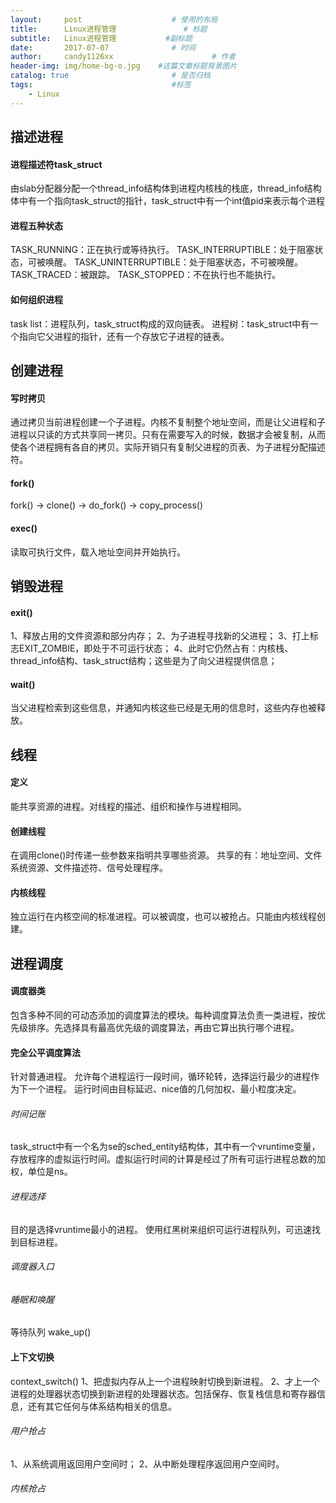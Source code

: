 ```yaml
---
layout:     post                    # 使用的布局
title:      Linux进程管理               # 标题 
subtitle:   Linux进程管理           #副标题
date:       2017-07-07              # 时间
author:     candy1126xx                      # 作者
header-img: img/home-bg-o.jpg    #这篇文章标题背景图片
catalog: true                       # 是否归档
tags:                               #标签
    - Linux
---
```


## 描述进程
#### 进程描述符task_struct
由slab分配器分配一个thread_info结构体到进程内核栈的栈底，thread_info结构体中有一个指向task_struct的指针，task_struct中有一个int值pid来表示每个进程

#### 进程五种状态
TASK_RUNNING：正在执行或等待执行。
TASK_INTERRUPTIBLE：处于阻塞状态，可被唤醒。
TASK_UNINTERRUPTIBLE：处于阻塞状态，不可被唤醒。
TASK_TRACED：被跟踪。
TASK_STOPPED：不在执行也不能执行。

#### 如何组织进程
task list：进程队列，task_struct构成的双向链表。
进程树：task_struct中有一个指向它父进程的指针，还有一个存放它子进程的链表。

## 创建进程
#### 写时拷贝
通过拷贝当前进程创建一个子进程。内核不复制整个地址空间，而是让父进程和子进程以只读的方式共享同一拷贝。只有在需要写入的时候，数据才会被复制，从而使各个进程拥有各自的拷贝。实际开销只有复制父进程的页表、为子进程分配描述符。

#### fork()
fork() -> clone() -> do_fork() -> copy_process()

#### exec()
读取可执行文件，载入地址空间并开始执行。

## 销毁进程
#### exit()
1、释放占用的文件资源和部分内存；
2、为子进程寻找新的父进程；
3、打上标志EXIT_ZOMBIE，即处于不可运行状态；
4、此时它仍然占有：内核栈、thread_info结构、task_struct结构；这些是为了向父进程提供信息；

#### wait()
当父进程检索到这些信息，并通知内核这些已经是无用的信息时，这些内存也被释放。

## 线程
#### 定义
能共享资源的进程。对线程的描述、组织和操作与进程相同。

#### 创建线程
在调用clone()时传递一些参数来指明共享哪些资源。
共享的有：地址空间、文件系统资源、文件描述符、信号处理程序。

#### 内核线程
独立运行在内核空间的标准进程。可以被调度，也可以被抢占。只能由内核线程创建。

## 进程调度
#### 调度器类
包含多种不同的可动态添加的调度算法的模块。每种调度算法负责一类进程，按优先级排序。先选择具有最高优先级的调度算法，再由它算出执行哪个进程。

#### 完全公平调度算法
针对普通进程。
允许每个进程运行一段时间，循环轮转，选择运行最少的进程作为下一个进程。
运行时间由目标延迟、nice值的几何加权、最小粒度决定。

###### 时间记账
task_struct中有一个名为se的sched_entity结构体，其中有一个vruntime变量，存放程序的虚拟运行时间。虚拟运行时间的计算是经过了所有可运行进程总数的加权，单位是ns。

###### 进程选择
目的是选择vruntime最小的进程。
使用红黑树来组织可运行进程队列，可迅速找到目标进程。

###### 调度器入口

###### 睡眠和唤醒
等待队列
wake_up()

#### 上下文切换
context_switch()
1、把虚拟内存从上一个进程映射切换到新进程。
2、才上一个进程的处理器状态切换到新进程的处理器状态。包括保存、恢复栈信息和寄存器信息，还有其它任何与体系结构相关的信息。

###### 用户抢占
1、从系统调用返回用户空间时；
2、从中断处理程序返回用户空间时。

###### 内核抢占


